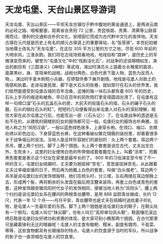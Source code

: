# 天龙屯堡、天台山景区导游词  
天龙屯堡、天台山景区――平坝天龙古镇位于黔中腹地的黄金通道上，是两进云南的必经之路、咽喉要塞，距离省会贵阳 72 公里，贵昆铁路、贵黄、清黄等公路穿境而过，便利的交通和古朴的文化，安顺因它而成为古代黔中文化的发祥地。天龙古镇在元代就是历史上有名的顺元古驿道上的重要驿站，名“饭笼驿”。本世纪初被当地儒士改名为“天龙屯堡”。在这仅 305 平方公里的方寸之地，尽现 600 年前的大明余风，江淮余韵。我们将在古戏场观看地戏，地戏俗称“跳神”，是历史上的军傩演变而来的，被誉为“屯堡文化”中的“戏剧活化石”，对战争的述说栩栩如生，演出的剧目有《三国演义》《神榜》等武戏，演出时演员头上插着长长稚尾的面具，面罩黑纱，身、穿简单的战袍，战袍分两色，白色代表下面人物，蓝色为反而人物，。演出时手拿木制短小兵器，在锣鼓伴奏下展开剧情。地戏是屯堡人对故土的情感和执着。走进屯堡民居，脚下是大石头的街巷，就如穿行在石头的世界里，我们依然能感受到屯堡古城的百年沧桑，这埯的每一块石头都有着 600 年的历史，石头上岁月的痕迹和棱角，早已在百年的风吹雨打里变得圆润光滑了，在屯堡有这样一句顺口溜“石头的瓦盖石头的房，大前天的街面石头的墙，石头的碾子石头的磨，石头的锅灶石头的缸”。短短的几句便看得出来屯堡人对石头的深刻理解，相信大家在此次屯堡之行后，也能写出一部〈〈石头记〉〉了。在屯堡战争的遗迹是无处不在的，从建筑的碉楼到妇女的服饰都可见一般。屯堡妇女的服饰古朴典雅，当地人称之为“凤阳汉装”，一般以蓝色绿色居多，上身穿长袍，在领口、袖口、衣襟处绣以彩色边沿，下身穿蓝色长裤，在这种看破似繁花锦簇的装扮里，却裹着很多关于战争烟云的说法。当地人是这样形容她们的装扮的：头上两个套套。耳边两个吊吊，腰上两个扫扫，脚下上两个翘翘。头上两个套套是说在古代，丈夫出生在外，生死未卜，这里的妇女便用白色的布带做成套套戴在头上，叫戴“活孝”，而戴黑色套套是表示这个妇女在家里是最年长的了。 600 年的习俗演变至今有了不一样的含义，屯堡妇女结婚时，丈夫要为她拔掉“苦毛”，意思是拔掉苦毛，从此跟着丈夫过幸福安康的日子，然后再为她戴上白色的套套，叫做“白头偕老”。耳边两个吊吊是说屯堡妇女的发饰很独特，她们在梳头时，分三缕，左右两缕在耳边倒挽上去，形成两个髻，再将剩余的头发盘在脑后用玉簪来装饰，再套上白色或青色的套套，这种发饰跟安徽凤阳时代女子的发饰相同，便被当地人称为“凤阳头”。腰上两个扫扫是说屯堡妇女系在腰间的两根青丝腰带，是用 888 盆腔青丝做成，长约 12 尺，代表一年 12 个月――月月平安，青丝腰带也是丈夫在结婚时送给妻子的礼物，是屯堡人一生最珍爱的东西。脚下上两个翘翘是说屯堡妇女的鞋子，在鞋尖处有一个倒勾，屯堡人叫它“抹尖脚”，也有人叫它“高邦单勾凤头鞋”，鞋面镶花滚边绣花鞋是屯堡妇女好绣功和贤惠的体现，是大家可别小瞧那两个翘翘，在古代那里可是藏着锋利无比的暗器呢！屯堡人的主食有糍粑、糯米，副食有腊肉、干盐菜、等等，这些食物都具有长期储存的特点，屯堡人的饮食源于当时的军队，所以战争的影子也一直浓缩在屯堡人的饮食里。  